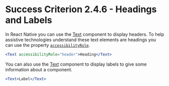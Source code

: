 # Success Criterion 2.4.6 - Headings and Labels

In React Native you can use the [Text](https://reactnative.dev/docs/text) component to display headers. To help assistive technologies understand these text elements are headings you can use the property [`accessibilityRole`](https://reactnative.dev/docs/accessibility#accessibilityrole).

```jsx
<Text accessibilityRole="header">Heading</Text>
```

You can also use the [Text](https://reactnative.dev/docs/text) component to display labels to give some information about a component.

```jsx
<Text>Label</Text>
```
